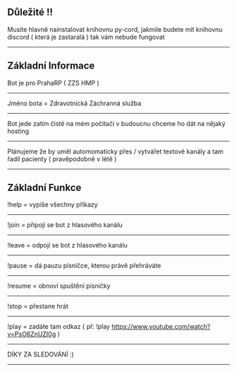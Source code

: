 
Důležité !!
------------

Musíte hlavně nainstalovat knihovnu py-cord, jakmile budete mít knihovnu discord ( která je zastaralá ) tak vám nebude fungovat 

--------------


Základní Informace
----------------------------

Bot je pro PrahaRP ( ZZS HMP )

----------------------------

Jméno bota = Zdravotnická Záchranná služba

----------------------------

Bot jede zatím čistě na mém počítači v budoucnu chceme ho dát na nějaký hosting

----------------------------


Plánujeme že by uměl automomaticky přes / vytvářet textové kanály a tam řadil pacienty ( pravěpodobně v létě ) 

----------------------------

Základní Funkce
----------------------------

!help     =     vypíše všechny příkazy

----------------------------

!join     =     připojí se bot z hlasového kanálu

----------------------------

!leave    =     odpojí se bot z hlasového kanálu

----------------------------

!pause    =    dá pauzu písničce, kterou právě přehráváte

----------------------------

!resume   =    obnoví spuštění písničky

----------------------------

!stop     =    přestane hrát 

----------------------------


!play     =    zadáte tam odkaz ( př: !play https://www.youtube.com/watch?v=PsO6ZnUZI0g ) 



----------------------------

DÍKY ZA SLEDOVÁNÍ :)

---------------------------
